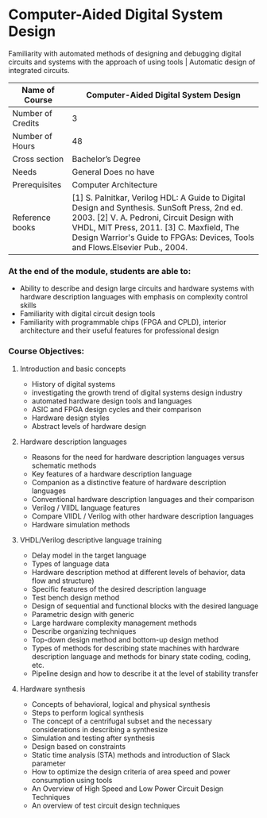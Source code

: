
# Computer-Aided Digital System Design

Familiarity with automated methods of designing and debugging digital circuits and systems with the approach of using tools | Automatic design of integrated circuits.

| Name of Course |	Computer-Aided Digital System Design |
|---|---|
| Number of Credits | 3 |
| Number of Hours | 48 | 
| Cross section | Bachelor’s Degree | 
| Needs | General Does no have |
| Prerequisites | Computer Architecture | 
| Reference books | [1] S. Palnitkar, Verilog HDL: A Guide to Digital Design and Synthesis. SunSoft Press, 2nd ed. 2003. [2] V. A. Pedroni, Circuit Design with VHDL, MIT Press, 2011. [3] C. Maxfield, The Design Warrior's Guide to FPGAs: Devices, Tools and Flows.Elsevier Pub., 2004. |

### At the end of the module, students are able to:

- Ability to describe and design large circuits and hardware systems with hardware description languages with emphasis on complexity control skills
- Familiarity with digital circuit design tools
- Familiarity with programmable chips (FPGA and CPLD), interior architecture and their useful features for professional design

### Course Objectives:

1. Introduction and basic concepts
	- History of digital systems
	- investigating the growth trend of digital systems design industry
	- automated hardware design tools and languages
	- ASIC and FPGA design cycles and their comparison
	- Hardware design styles
	- Abstract levels of hardware design
		
2. Hardware description languages
	- Reasons for the need for hardware description languages versus schematic methods
	- Key features of a hardware description language
	- Companion as a distinctive feature of hardware description languages
	- Conventional hardware description languages and their comparison
	- Verilog / VIIDL language features
	- Compare VIIDL / Verilog with other hardware description languages
	- Hardware simulation methods
		
3. VHDL/Verilog descriptive language training
	- Delay model in the target language
	- Types of language data
	- Hardware description method at different levels of behavior, data flow and structure)
	- Specific features of the desired description language
	- Test bench design method
	- Design of sequential and functional blocks with the desired language
	- Parametric design with generic
	- Large hardware complexity management methods
	- Describe organizing techniques
	- Top-down design method and bottom-up design method
	- Types of methods for describing state machines with hardware description language and methods for binary state coding, coding, etc.
	- Pipeline design and how to describe it at the level of stability transfer
		
4. Hardware synthesis
	- Concepts of behavioral, logical and physical synthesis
	- Steps to perform logical synthesis
	- The concept of a centrifugal subset and the necessary considerations in describing a synthesize
	- Simulation and testing after synthesis
	- Design based on constraints
	- Static time analysis (STA) methods and introduction of Slack parameter
	- How to optimize the design criteria of area speed and power consumption using tools
	- An Overview of High Speed and Low Power Circuit Design Techniques
	- An overview of test circuit design techniques
		
